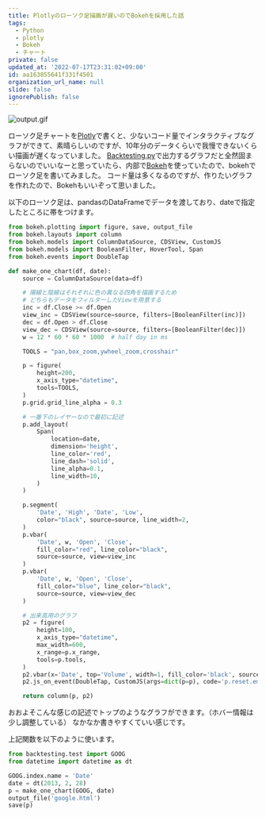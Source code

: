 ```yaml
---
title: Plotlyのローソク足描画が遅いのでBokehを採用した話
tags:
  - Python
  - plotly
  - Bokeh
  - チャート
private: false
updated_at: '2022-07-17T23:31:02+09:00'
id: aa163055641f331f4501
organization_url_name: null
slide: false
ignorePublish: false
---
```

![output.gif](https://qiita-image-store.s3.ap-northeast-1.amazonaws.com/0/2591762/ee808bf7-d526-b38e-f608-0e2c5ce95be3.gif)

ローソク足チャートを[Plotly](https://plotly.com/python/)で書くと、少ないコード量でインタラクティブなグラフができて、素晴らしいのですが、10年分のデータくらいで我慢できないくらい描画が遅くなっていました。
[Backtesting.py](https://kernc.github.io/backtesting.py/)で出力するグラフだと全然固まらないのでいいなーと思っていたら、内部で[Bokeh](https://docs.bokeh.org/en/latest/)を使っていたので、bokehでローソク足を書いてみました。
コード量は多くなるのですが、作りたいグラフを作れたので、Bokehもいいぞって思いました。

以下のローソク足は、pandasのDataFrameでデータを渡しており、dateで指定したところに帯をつけます。

```python
from bokeh.plotting import figure, save, output_file
from bokeh.layouts import column
from bokeh.models import ColumnDataSource, CDSView, CustomJS
from bokeh.models import BooleanFilter, HoverTool, Span
from bokeh.events import DoubleTap

def make_one_chart(df, date):
    source = ColumnDataSource(data=df)

    # 陽線と陰線はそれぞれに色の異なる四角を描画するため
    # どちらもデータをフィルターしたViewを用意する
    inc = df.Close >= df.Open
    view_inc = CDSView(source=source, filters=[BooleanFilter(inc)])
    dec = df.Open > df.Close
    view_dec = CDSView(source=source, filters=[BooleanFilter(dec)])
    w = 12 * 60 * 60 * 1000  # half day in ms

    TOOLS = "pan,box_zoom,ywheel_zoom,crosshair"

    p = figure(
        height=200,
        x_axis_type="datetime",
        tools=TOOLS,
    )
    p.grid.grid_line_alpha = 0.3

    # 一番下のレイヤーなので最初に記述
    p.add_layout(
        Span(
            location=date,
            dimension='height',
            line_color='red',
            line_dash='solid',
            line_alpha=0.1,
            line_width=10,
        )
    )

    p.segment(
        'Date', 'High', 'Date', 'Low',
        color="black", source=source, line_width=2,
    )
    p.vbar(
        'Date', w, 'Open', 'Close',
        fill_color="red", line_color="black",
        source=source, view=view_inc
    )
    p.vbar(
        'Date', w, 'Open', 'Close',
        fill_color="blue", line_color="black",
        source=source, view=view_dec
    )

    # 出来高用のグラフ
    p2 = figure(
        height=100,
        x_axis_type="datetime",
        max_width=600,
        x_range=p.x_range,
        tools=p.tools,
    )
    p2.vbar(x='Date', top='Volume', width=1, fill_color='black', source=source)
    p2.js_on_event(DoubleTap, CustomJS(args=dict(p=p), code='p.reset.emit()'))

    return column(p, p2)
```

おおよそこんな感じの記述でトップのようなグラフができます。（ホバー情報は少し調整している）
なかなか書きやすくていい感じです。

上記関数を以下のように使います。

```python
from backtesting.test import GOOG
from datetime import datetime as dt

GOOG.index.name = 'Date'
date = dt(2013, 2, 28)
p = make_one_chart(GOOG, date)
output_file('google.html')
save(p)
```


